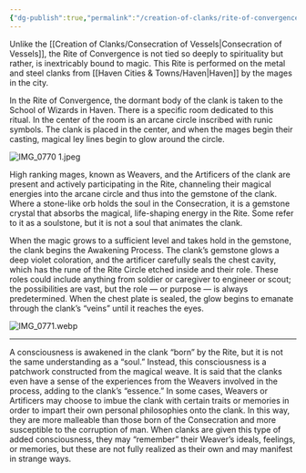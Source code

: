 ```yaml
---
{"dg-publish":true,"permalink":"/creation-of-clanks/rite-of-convergence/"}
---
```



Unlike the [[Creation of Clanks/Consecration of Vessels\|Consecration of Vessels]], the Rite of Convergence is not tied so deeply to spirituality but rather, is inextricably bound to magic. This Rite is performed on the metal and steel clanks from [[Haven Cities & Towns/Haven\|Haven]] by the mages in the city.

In the Rite of Convergence, the dormant body of the clank is taken to the School of Wizards in Haven. There is a specific room dedicated to this ritual. In the center of the room is an arcane circle inscribed with runic symbols. The clank is placed in the center, and when the mages begin their casting, magical ley lines begin to glow around the circle. 

![IMG_0770 1.jpeg](/img/user/_Assets/IMG_0770%201.jpeg)

High ranking mages, known as Weavers, and the Artificers of the clank are present and actively participating in the Rite, channeling their magical energies into the arcane circle and thus into the gemstone of the clank. Where a stone-like orb holds the soul in the Consecration, it is a gemstone crystal that absorbs the magical, life-shaping energy in the Rite. Some refer to it as a soulstone, but it is not a soul that animates the clank. 

When the magic grows to a sufficient level and takes hold in the gemstone, the clank begins the Awakening Process. The clank’s gemstone glows a deep violet coloration, and the artificer carefully seals the chest cavity, which has the rune of the Rite Circle etched inside and their role. These roles could include anything from soldier or caregiver to engineer or scout; the possibilities are vast, but the role — or purpose — is always predetermined. When the chest plate is sealed, the glow begins to emanate through the clank’s “veins” until it reaches the eyes.

![IMG_0771.webp](/img/user/_Assets/IMG_0771.webp)

---

A consciousness is awakened in the clank “born” by the Rite, but it is not the same understanding as a “soul.” Instead, this consciousness is a patchwork constructed from the magical weave. It is said that the clanks even have a sense of the experiences from the Weavers involved in the process, adding to the clank’s “essence.” In some cases, Weavers or Artificers may choose to imbue the clank with certain traits or memories in order to impart their own personal philosophies onto the clank. In this way, they are more malleable than those born of the Consecration and more susceptible to the corruption of man. When clanks are given this type of added consciousness, they may “remember” their Weaver’s  ideals, feelings, or memories, but these are not fully realized as their own and may manifest in strange ways.